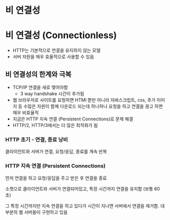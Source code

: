 # 비 연결성

# 비 연결성 (Connectionless)

- HTTP는 기본적으로 연결을 유지하지 않는 모델
- 서버 자원을 매우 효율적으로 사용할 수 있음

## 비 연결성의 한계와 극복

- TCP/IP 연결을 새로 맺어야함
    - 3 way handshake 시간이 추가됨
- 웹 브라우저로 사이트를 요청하면  HTMl 뿐만 아니라 자바스크립트, css, 추가 이미지 등 수많은 자원이 함께 다운로드 되는데 하나하나 요청을 하고 연결을 끊고 하면 매우 비효율적
- 지금은 HTTP 지속 연결 (Persistent Connections)로 문제 해결
- HTTP/2, HTTP/3에서는 더 많은 최적화가 됨

### HTTP 초기 - 연결, 종료 낭비

클라이언트와 서버가 연결, 요청/응답, 종료를 계속 반복

### HTTP 지속 연결 (Persistent Connections)

먼저 연결을 하고 요청/응답을 주고 받은 후 연결을 종료

소켓으로 클라이언트와 서버가 연결되어있고, 특정 시간까지 연결을 유지함 (보통 60초)

그 특정 시간까지만 지속 연결을 하고 있다가 시간이 지나면 서버에서 연결을 제거함. 대부분의 웹 서버들이 구현하고 있음


```